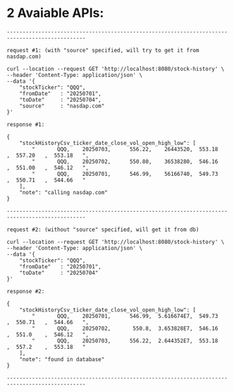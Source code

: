 # 2 Avaiable APIs:

    -----------------------------------------------------------------------------------------------

    request #1: (with "source" specified, will try to get it from nasdap.com)

    curl --location --request GET 'http://localhost:8080/stock-history' \
    --header 'Content-Type: application/json' \
    --data '{
        "stockTicker": "QQQ",
        "fromDate"   : "20250701",
        "toDate"     : "20250704",
        "source"     : "nasdap.com"
    }'

    response #1:

    {
        "stockHistoryCsv_ticker_date_close_vol_open_high_low": [
            "       QQQ,    20250703,      556.22,    26443520,  553.18   ,  557.20   ,  553.18   ",
            "       QQQ,    20250702,      550.80,    36538280,  546.16   ,  551.00   ,  546.12   ",
            "       QQQ,    20250701,      546.99,    56166740,  549.73   ,  550.71   ,  544.66   "
        ],
        "note": "calling nasdap.com"
    }

    -----------------------------------------------------------------------------------------------

    request #2: (without "source" specified, will get it from db)

    curl --location --request GET 'http://localhost:8080/stock-history' \
    --header 'Content-Type: application/json' \
    --data '{
        "stockTicker": "QQQ",
        "fromDate"   : "20250701",
        "toDate"     : "20250704"
    }'

    response #2:

    {
        "stockHistoryCsv_ticker_date_close_vol_open_high_low": [
            "       QQQ,    20250701,      546.99,  5.616674E7,  549.73   ,  550.71   ,  544.66   ",
            "       QQQ,    20250702,       550.8,  3.653828E7,  546.16   ,  551.0    ,  546.12   ",
            "       QQQ,    20250703,      556.22,  2.644352E7,  553.18   ,  557.2    ,  553.18   "
        ],
        "note": "found in database"
    }

    -----------------------------------------------------------------------------------------------
